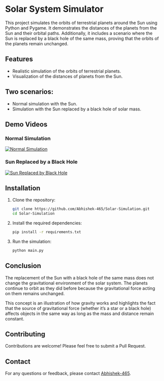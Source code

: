 # Solar System Simulator

This project simulates the orbits of terrestrial planets around the Sun using Python and Pygame. It demonstrates the distances of the planets from the Sun and their orbital paths. Additionally, it includes a scenario where the Sun is replaced by a black hole of the same mass, proving that the orbits of the planets remain unchanged.

## Features

- Realistic simulation of the orbits of terrestrial planets.
- Visualization of the distances of planets from the Sun.
 ## Two scenarios:
- Normal simulation with the Sun.
- Simulation with the Sun replaced by a black hole of solar mass.

## Demo Videos

### Normal Simulation

[![Normal Simulation](https://img.youtube.com/vi/b8a056a8-d9b4-48db-921d-ed092494e875/0.jpg)](https://github.com/Abhishek-465/Solar-Simulation/assets/127030695/b8a056a8-d9b4-48db-921d-ed092494e875)

### Sun Replaced by a Black Hole

[![Sun Replaced by Black Hole](https://img.youtube.com/vi/21ce2af3-146f-4ac0-9ffe-fad3846b8cf9/0.jpg)](https://github.com/Abhishek-465/Solar-Simulation/assets/127030695/21ce2af3-146f-4ac0-9ffe-fad3846b8cf9)

## Installation

1. Clone the repository:
   ```bash
   git clone https://github.com/Abhishek-465/Solar-Simulation.git
   cd Solar-Simulation
   ```

2. Install the required dependencies:
   ```bash
   pip install -r requirements.txt
   ```

3. Run the simulation:
   ```bash
   python main.py
   ```
## Conclusion
The replacement of the Sun with a black hole of the same mass does not change the gravitational environment of the solar system. The planets continue to orbit as they did before because the gravitational force acting on them remains unchanged.

This concept is an illustration of how gravity works and highlights the fact that the source of gravitational force (whether it’s a star or a black hole) affects objects in the same way as long as the mass and distance remain constant.

## Contributing

Contributions are welcome! Please feel free to submit a Pull Request.

## Contact

For any questions or feedback, please contact [Abhishek-465](https://github.com/Abhishek-465).
